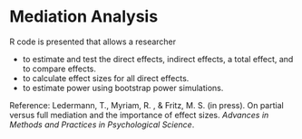 # Mediation Analysis

R code is presented that allows a researcher

- to estimate and test the direct effects, indirect effects, a total effect, and to compare effects.
- to calculate effect sizes for all direct effects.
- to estimate power using bootstrap power simulations.

Reference: Ledermann, T., Myriam, R. , & Fritz, M. S. (in press). On partial versus full mediation and the importance of effect sizes. _Advances in Methods and Practices in Psychological Science_.
